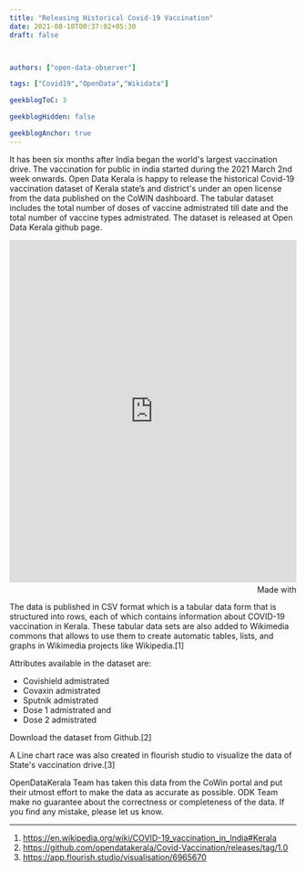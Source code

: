 ```yaml
---
title: "Releasing Historical Covid-19 Vaccination"
date: 2021-08-10T00:37:02+05:30
draft: false



authors: ["open-data-observer"]

tags: ["Covid19","OpenData","Wikidata"]

geekblogToC: 3

geekblogHidden: false

geekblogAnchor: true
---
```

It has been six months after India began the world's largest vaccination drive. The vaccination for public in india started during the 2021 March 2nd week onwards. Open Data Kerala is happy to release the historical Covid-19 vaccination dataset of Kerala state’s and district's under an open license from the data published on the CoWIN dashboard. The tabular dataset includes the total number of doses of vaccine admistrated till date and the total number of vaccine types admistrated. The dataset is released at Open Data Kerala github page.

<iframe src='https://flo.uri.sh/visualisation/6965670/embed' title='Interactive or visual content' class='flourish-embed-iframe' frameborder='0' scrolling='no' style='width:100%;height:600px;' sandbox='allow-same-origin allow-forms allow-scripts allow-downloads allow-popups allow-popups-to-escape-sandbox allow-top-navigation-by-user-activation'></iframe><div style='width:100%!;margin-top:4px!important;text-align:right!important;'><a class='flourish-credit' href='https://public.flourish.studio/visualisation/6965670/?utm_source=embed&utm_campaign=visualisation/6965670' target='_top' style='text-decoration:none!important'><img alt='Made with Flourish' src='https://public.flourish.studio/resources/made_with_flourish.svg' style='width:105px!important;height:16px!important;border:none!important;margin:0!important;'> </a></div>

The data is published in CSV format which is a tabular data form that is structured into rows, each of which contains information about COVID-19 vaccination in Kerala. These tabular data sets are also added to Wikimedia commons that allows to use them to create automatic tables, lists, and graphs in Wikimedia projects like Wikipedia.[1]

Attributes available in the dataset are:
* Covishield admistrated
* Covaxin admistrated
* Sputnik admistrated
* Dose 1 admistrated and
* Dose 2 admistrated

Download the dataset from Github.[2]

A Line chart race was also created in flourish studio to visualize the data of State's vaccination drive.[3]

OpenDataKerala Team has taken this data from the CoWin portal and put their utmost effort to make the data as accurate as possible. ODK Team make no guarantee about the correctness or completeness of the data. If you find any mistake, please let us know.

---
1. https://en.wikipedia.org/wiki/COVID-19_vaccination_in_India#Kerala
2. https://github.com/opendatakerala/Covid-Vaccination/releases/tag/1.0
3. https://app.flourish.studio/visualisation/6965670
